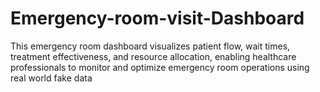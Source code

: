 # Emergency-room-visit-Dashboard
This emergency room dashboard visualizes patient flow, wait times, treatment effectiveness, and resource allocation, enabling healthcare professionals to monitor and optimize emergency room operations using real world fake data
